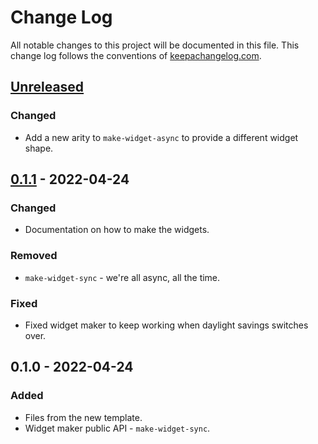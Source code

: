 # Change Log
All notable changes to this project will be documented in this file. This change log follows the conventions of [keepachangelog.com](http://keepachangelog.com/).

## [Unreleased]
### Changed
- Add a new arity to `make-widget-async` to provide a different widget shape.

## [0.1.1] - 2022-04-24
### Changed
- Documentation on how to make the widgets.

### Removed
- `make-widget-sync` - we're all async, all the time.

### Fixed
- Fixed widget maker to keep working when daylight savings switches over.

## 0.1.0 - 2022-04-24
### Added
- Files from the new template.
- Widget maker public API - `make-widget-sync`.

[Unreleased]: https://github.com/your-name/hidden-cubic-numbers/compare/0.1.1...HEAD
[0.1.1]: https://github.com/your-name/hidden-cubic-numbers/compare/0.1.0...0.1.1
